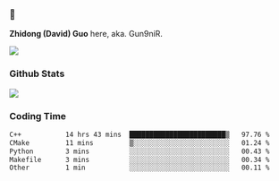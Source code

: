 ### 👋 

**Zhidong (David) Guo** here, aka. Gun9niR.

![](https://komarev.com/ghpvc/?username=Gun9niR&label=Total+Views)

### Github Stats

<img src="https://github-readme-stats.vercel.app/api?username=Gun9niR&count_private=true&show_icons=true&theme=vue-dark&hide_title=true">

### Coding Time

<!--START_SECTION:waka-->

```txt
C++           14 hrs 43 mins  ████████████████████████▒   97.76 %
CMake         11 mins         ▒░░░░░░░░░░░░░░░░░░░░░░░░   01.24 %
Python        3 mins          ░░░░░░░░░░░░░░░░░░░░░░░░░   00.43 %
Makefile      3 mins          ░░░░░░░░░░░░░░░░░░░░░░░░░   00.34 %
Other         1 min           ░░░░░░░░░░░░░░░░░░░░░░░░░   00.11 %
```

<!--END_SECTION:waka-->
